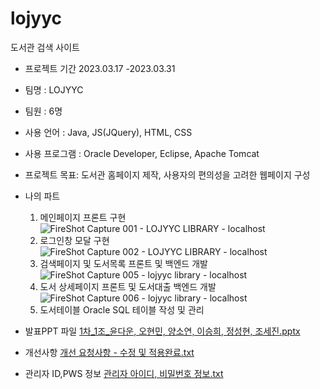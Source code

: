# lojyyc
도서관 검색 사이트
- 프로젝트 기간   2023.03.17 -2023.03.31
- 팀명 : LOJYYC
- 팀원 : 6명
- 사용 언어 : Java, JS(JQuery), HTML, CSS
- 사용 프로그램 : Oracle Developer, Eclipse, Apache Tomcat
- 프로젝트 목표: 도서관 홈페이지 제작, 사용자의 편의성을 고려한 웹페이지 구성
- 나의 파트
  1. 메인페이지 프론트 구현
     ![FireShot Capture 001 - LOJYYC LIBRARY - localhost](https://github.com/segene99/lojyyc/assets/112309011/49eb2a73-fca0-49ab-8eb2-07b12b464501)
  2. 로그인창 모달 구현
     ![FireShot Capture 002 - LOJYYC LIBRARY - localhost](https://github.com/segene99/lojyyc/assets/112309011/0f6b6d71-5822-4e81-ac1e-dc31bbac28dc)
  3. 검색페이지 및 도서목록 프론트 및 백엔드 개발
     ![FireShot Capture 005 - lojyyc library - localhost](https://github.com/segene99/lojyyc/assets/112309011/3ca512e3-3093-4c7e-82bc-7182017417e0)
  4. 도서 상세페이지 프론트 및 도서대출 백엔드 개발
     ![FireShot Capture 006 - lojyyc library - localhost](https://github.com/segene99/lojyyc/assets/112309011/800738de-0e26-4daf-98fd-e40a920f037e)
  6. 도서테이블 Oracle SQL 테이블 작성 및 관리     


- 발표PPT 파일
[1차_1조_윤다운, 오현민, 양소연, 이승희, 정성현, 조세진.pptx](https://github.com/segene99/lojyyc/files/11858980/1._1._.pptx)

- 개선사항
[개선 요청사항 - 수정 및 적용완료.txt](https://github.com/segene99/lojyyc/files/11858992/-.txt)
- 관리자 ID,PWS 정보
[관리자 아이디, 비밀번호 정보.txt](https://github.com/segene99/lojyyc/files/11858993/default.txt)
